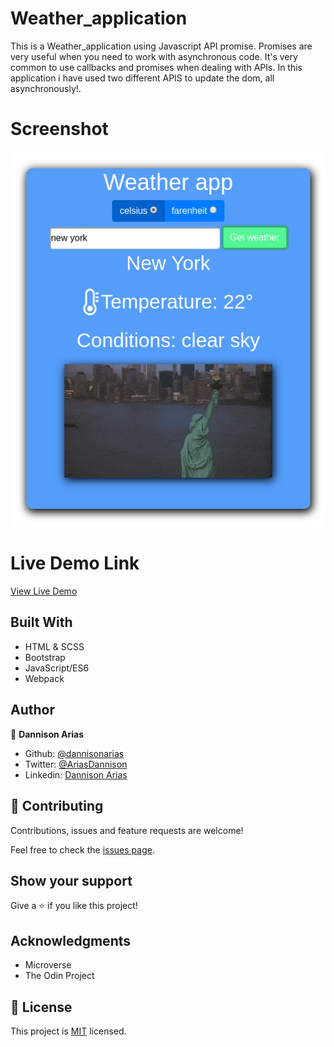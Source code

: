 # Weather_application
This is a Weather_application using Javascript API promise. Promises are very useful when you need to work with asynchronous code. It's very common to use callbacks and promises when dealing with APIs. In this application i have used two different APIS to update the dom, all asynchronously!.

# Screenshot
![sample](capture.png)

# Live Demo Link
[View Live Demo](https://rawcdn.githack.com/dannisonarias/Weather_application/525113c622b00010b77abbed973e1f703f1b76fb/dist/index.html)

## Built With
- HTML & SCSS
- Bootstrap
- JavaScript/ES6
- Webpack

## Author

👤 **Dannison Arias**

- Github: [@dannisonarias](https://github.com/dannisonarias)
- Twitter: [@AriasDannison](https://twitter.com/AriasDannison)
- Linkedin: [Dannison Arias](https://www.linkedin.com/in/dannison-arias-777919190/)

## 🤝 Contributing

Contributions, issues and feature requests are welcome!

Feel free to check the [issues page](https://github.com/dannisonarias/Weather_application/issues).

## Show your support

Give a ⭐️ if you like this project!

## Acknowledgments

- Microverse
- The Odin Project

## 📝 License

This project is [MIT](./license.md) licensed.
